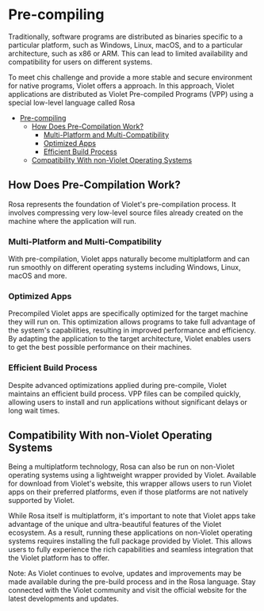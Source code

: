 # Pre-compiling

Traditionally, software programs are distributed as binaries specific to a particular
platform, such as Windows, Linux, macOS, and to a particular architecture, such as x86 or
ARM. This can lead to limited availability and compatibility for users on different
systems.

To meet chis challenge and provide a more stable and secure environment for native programs, Violet offers a approach. In this approach, Violet applications are distributed as Violet Pre-compiled Programs (VPP) using a special low-level language called Rosa

- [Pre-compiling](#pre-compiling)
  - [How Does Pre-Compilation Work?](#how-does-pre-compilation-work)
    - [Multi-Platform and Multi-Compatibility](#multi-platform-and-multi-compatibility)
    - [Optimized Apps](#optimized-apps)
    - [Efficient Build Process](#efficient-build-process)
  - [Compatibility With non-Violet Operating Systems](#compatibility-with-non-violet-operating-systems)

## How Does Pre-Compilation Work?

Rosa represents the foundation of Violet's pre-compilation process. It involves compressing very low-level source files already created on the machine where the application will run.

### Multi-Platform and Multi-Compatibility

With pre-compilation, Violet apps naturally become multiplatform and can run smoothly on
different operating systems including Windows, Linux, macOS and more.

### Optimized Apps

Precompiled Violet apps are specifically optimized for the target machine they will run
on. This optimization allows programs to take full advantage of the system's
capabilities, resulting in improved performance and efficiency. By adapting the
application to the target architecture, Violet enables users to get the best possible
performance on their machines.

### Efficient Build Process

Despite advanced optimizations applied during pre-compile, Violet maintains an efficient
build process. VPP files can be compiled quickly, allowing users to install and run
applications without significant delays or long wait times.

## Compatibility With non-Violet Operating Systems

Being a multiplatform technology, Rosa can also be run on non-Violet operating systems
using a lightweight wrapper provided by Violet. Available for download from Violet's
website, this wrapper allows users to run Violet apps on their preferred platforms, even
if those platforms are not natively supported by Violet.

While Rosa itself is multiplatform, it's important to note that Violet apps take
advantage of the unique and ultra-beautiful features of the Violet ecosystem. As a
result, running these applications on non-Violet operating systems requires installing
the full package provided by Violet. This allows users to fully experience the rich
capabilities and seamless integration that the Violet platform has to offer.

Note: As Violet continues to evolve, updates and improvements may be made available
during the pre-build process and in the Rosa language. Stay connected with the Violet
community and visit the official website for the latest developments and updates.
